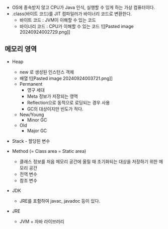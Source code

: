 - OS에 종속받지 않고 CPU가 Java 인식, 실행할 수 있게 하는 가상 컴퓨터이다.
- .class(바이트 코드)를 JIT 컴파일러가 바이너리 코드로 변환한다.
	- 바이트 코드 : JVM이 이해할 수 있는 코드
	- 바이너리 코드 : CPU가 이해할 수 있는 코드
![[Pasted image 20240924002729.png]]

## 메모리 영역
- Heap
	- new 로 생성된 인스턴스 객체
	- 배열
![[Pasted image 20240924003721.png]]
	- Permanent
		- 영구 세대
		- Meta 정보가 저장되는 영역
		- Reflection으로 동적으로 로딩되는 경우 사용
		- GC의 대상이지만 빈도가 적다.
	- New/Young
		- Minor GC
	- Old
		- Major GC
- Stack
		- 할당된 변수
- Method (= Class area = Static area)
	- 클래스 정보를 처음 메모리 공간에 올릴 때 초기화되는 대상을 저장하기 위한 메모리 공간
	- 전역 변수
	- 참조 변수

- JDK
	- JRE를 포함하여 javac, javadoc 등이 있다.
- JRE
	- JVM + 자바 라이브러리